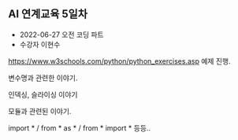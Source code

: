 ## AI 연계교육 5일차

* 2022-06-27 오전 코딩 파트
* 수강자 이현수

https://www.w3schools.com/python/python_exercises.asp 예제 진행.

변수명과 관련한 이야기.

인덱싱, 슬라이싱 이야기

모듈과 관련된 이야기.

import * / from * as * / from * import * 등등..
